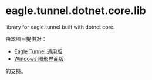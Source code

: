 # eagle.tunnel.dotnet.core.lib

library for eagle.tunnel built with dotnet core.

由本项目提供对：

* [Eagle Tunnel 通用版](https://github.com/eaglexiang/eagle.tunnel.dotnet.core)
* [Windows 图形界面版](https://github.com/eaglexiang/eagle.tunnel.dotnet)

的支持。